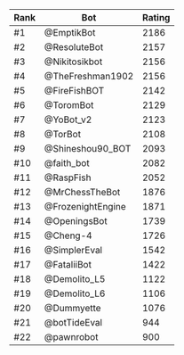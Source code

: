 Rank|Bot|Rating
---|---|---
#1|@EmptikBot|2186
#2|@ResoluteBot|2157
#3|@Nikitosikbot|2156
#4|@TheFreshman1902|2156
#5|@FireFishBOT|2142
#6|@ToromBot|2129
#7|@YoBot_v2|2123
#8|@TorBot|2108
#9|@Shineshou90_BOT|2093
#10|@faith_bot|2082
#11|@RaspFish|2052
#12|@MrChessTheBot|1876
#13|@FrozenightEngine|1871
#14|@OpeningsBot|1739
#15|@Cheng-4|1726
#16|@SimplerEval|1542
#17|@FataliiBot|1422
#18|@Demolito_L5|1122
#19|@Demolito_L6|1106
#20|@Dummyette|1076
#21|@botTideEval|944
#22|@pawnrobot|900
